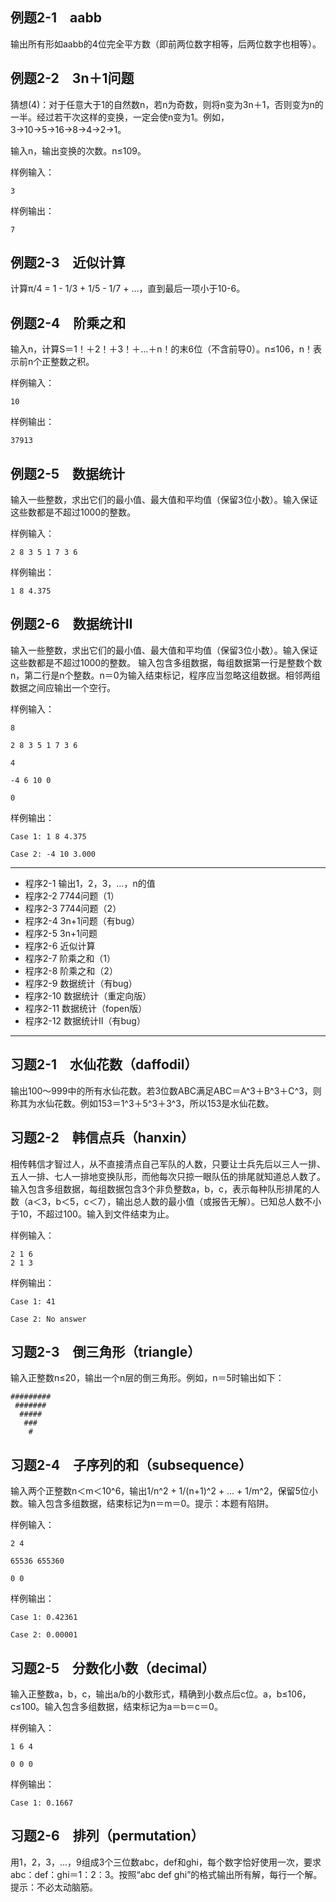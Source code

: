 ## 例题2-1　aabb

输出所有形如aabb的4位完全平方数（即前两位数字相等，后两位数字也相等）。

## 例题2-2　3n＋1问题

猜想(4)：对于任意大于1的自然数n，若n为奇数，则将n变为3n＋1，否则变为n的一半。经过若干次这样的变换，一定会使n变为1。例如，3→10→5→16→8→4→2→1。

输入n，输出变换的次数。n≤109。

样例输入：
```
3
```
样例输出：
```
7
```

## 例题2-3　近似计算

计算π/4 = 1 - 1/3 + 1/5 - 1/7 + …，直到最后一项小于10-6。

## 例题2-4　阶乘之和

输入n，计算S＝1！＋2！＋3！＋…＋n！的末6位（不含前导0）。n≤106，n！表示前n个正整数之积。

样例输入：
```
10
```
样例输出：
```
37913
```

## 例题2-5　数据统计
输入一些整数，求出它们的最小值、最大值和平均值（保留3位小数）。输入保证这些数都是不超过1000的整数。

样例输入：
```
2 8 3 5 1 7 3 6
```
样例输出：
```
1 8 4.375
```

## 例题2-6　数据统计II
输入一些整数，求出它们的最小值、最大值和平均值（保留3位小数）。输入保证这些数都是不超过1000的整数。
输入包含多组数据，每组数据第一行是整数个数n，第二行是n个整数。n＝0为输入结束标记，程序应当忽略这组数据。相邻两组数据之间应输出一个空行。

样例输入：
```
8

2 8 3 5 1 7 3 6

4

-4 6 10 0

0
```
样例输出：
```
Case 1: 1 8 4.375

Case 2: -4 10 3.000
```

---

* 程序2-1 输出1，2，3，…，n的值
* 程序2-2 7744问题（1）
* 程序2-3 7744问题（2）
* 程序2-4 3n+1问题（有bug）
* 程序2-5 3n+1问题
* 程序2-6 近似计算
* 程序2-7 阶乘之和（1）
* 程序2-8 阶乘之和（2）
* 程序2-9 数据统计（有bug）
* 程序2-10 数据统计（重定向版）
* 程序2-11 数据统计（fopen版）
* 程序2-12 数据统计II（有bug）

---

## 习题2-1　水仙花数（daffodil）

输出100～999中的所有水仙花数。若3位数ABC满足ABC＝A^3＋B^3＋C^3，则称其为水仙花数。例如153＝1^3＋5^3＋3^3，所以153是水仙花数。

## 习题2-2　韩信点兵（hanxin）

相传韩信才智过人，从不直接清点自己军队的人数，只要让士兵先后以三人一排、五人一排、七人一排地变换队形，而他每次只掠一眼队伍的排尾就知道总人数了。输入包含多组数据，每组数据包含3个非负整数a，b，c，表示每种队形排尾的人数（a＜3，b＜5，c＜7），输出总人数的最小值（或报告无解）。已知总人数不小于10，不超过100。输入到文件结束为止。

样例输入：
```
2 1 6 
2 1 3
```
样例输出：
```
Case 1: 41

Case 2: No answer
```

## 习题2-3　倒三角形（triangle）

输入正整数n≤20，输出一个n层的倒三角形。例如，n＝5时输出如下：
```
#########
 #######
  #####
   ###
    #
```

## 习题2-4　子序列的和（subsequence）

输入两个正整数n＜m＜10^6，输出1/n^2 + 1/(n+1)^2 + … + 1/m^2，保留5位小数。输入包含多组数据，结束标记为n＝m＝0。提示：本题有陷阱。

样例输入：
```
2 4

65536 655360

0 0
```
样例输出：
```
Case 1: 0.42361

Case 2: 0.00001
```

## 习题2-5　分数化小数（decimal）

输入正整数a，b，c，输出a/b的小数形式，精确到小数点后c位。a，b≤106，c≤100。输入包含多组数据，结束标记为a＝b＝c＝0。

样例输入：
```
1 6 4

0 0 0
```
样例输出：
```
Case 1: 0.1667
```

## 习题2-6　排列（permutation）
用1，2，3，…，9组成3个三位数abc，def和ghi，每个数字恰好使用一次，要求abc：def：ghi＝1：2：3。按照“abc def ghi”的格式输出所有解，每行一个解。提示：不必太动脑筋。
